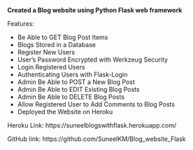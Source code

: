 <p><strong>Created a Blog website using Python Flask web framework</strong></p>
<p>Features:</p>
<ul>
<li> Be Able to GET Blog Post Items </li>
<li> Blogs Stored in a Database </li>
<li> Register New Users </li>
<li> User’s Password Encrypted with Werkzeug Security </li>
<li> Login Registered Users </li>
<li> Authenticating Users with Flask-Login </li>
<li> Admin Be Able to POST a New Blog Post </li>
<li> Admin Be Able to EDIT Existing Blog Posts </li>
<li> Admin Be Able to DELETE Blog Posts </li>
<li> Allow Registered User to Add Comments to Blog Posts </li>
<li> Deployed the Website on Heroku </li>
</ul>

<p>Heroku Link: https://suneelblogswithflask.herokuapp.com/</p>
<p>GitHub link: https://github.com/SuneelKM/Blog_website_Flask</p>
